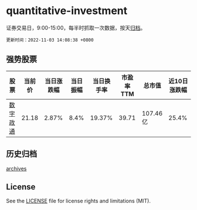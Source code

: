 # quantitative-investment

证券交易日，9:00-15:00，每半时抓取一次数据，按天[归档](archives)。

`更新时间：2022-11-03 14:08:38 +0800`

## 强势股票

|股票|当前价|当日涨跌幅|当日振幅|当日换手率|市盈率TTM|总市值|近10日涨跌幅|
|----|----|----|----|----|----|----|----|
|[数字政通](https://xueqiu.com/S/SZ300075)|21.18|2.87%|8.4%|19.37%|39.71|107.46亿|25.4%|

## 历史归档

[archives](archives)

## License

See the [LICENSE](LICENSE) file for license rights and limitations (MIT).